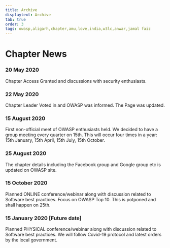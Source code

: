 ```yaml
---
title: Archive
displaytext: Archive
tab: true
order: 3
tags: owasp,aligarh,chapter,amu,love,india,w3lc,anwar,jamal faiz
---
```



# **Chapter News**

### 20 May 2020 

Chapter Access Granted and discussions with security enthusiasts.

### 22 May 2020

Chapter Leader Voted in and OWASP was informed. The Page was updated.

### 15 August 2020

First non-official meet of OWASP enthusiasts held.
We decided to have a group meeting every quarter on 15th. This will occur four times in a year:
15th January, 15th April, 15th July, 15th October. 

### 25 August 2020

The chapter details including the Facebook group and Google group etc is updated on OWASP site.

### 15 October 2020

Planned ONLINE conference/webinar along with discussion related to Software best practices. Focus on OWASP Top 10.
This is potponed and shall happen on 25th.

### 15 January 2020 [Future date]

Planned PHYSICAL conference/webinar along with discussion related to Software best practices.
We will follow Covid-19 protocol and latest orders by the local government.


